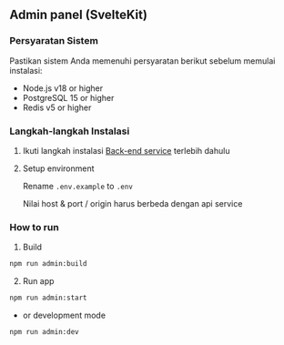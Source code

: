 ## Admin panel (SvelteKit)

### Persyaratan Sistem

Pastikan sistem Anda memenuhi persyaratan berikut sebelum memulai instalasi:

- Node.js v18 or higher
- PostgreSQL 15 or higher
- Redis v5 or higher

### Langkah-langkah Instalasi

1. Ikuti langkah instalasi [Back-end service](https://github.com/ikhsan3adi/backtix-support/blob/main/docs/api-service.md) terlebih dahulu

2. Setup environment
    
    Rename `.env.example` to `.env`
    
    Nilai host & port / origin harus berbeda dengan api service

### How to run

1. Build

```bash
npm run admin:build
```

2. Run app

```bash
npm run admin:start
```

- or development mode

```bash
npm run admin:dev
```